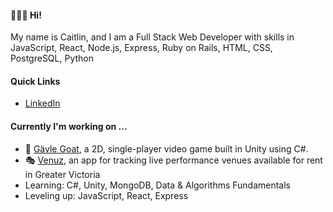 <!--
**caitlincroteau/caitlincroteau** is a ✨ _special_ ✨ repository because its `README.md` (this file) appears on your GitHub profile.

Here are some ideas to get you started:

- 🔭 I’m currently working on ...
- 🌱 I’m currently learning ...
- 👯 I’m looking to collaborate on ...
- 🤔 I’m looking for help with ...
- 💬 Ask me about ...
- 📫 How to reach me: ...
- 😄 Pronouns: ...
- ⚡ Fun fact: ...
-->
#### 🙋🏻‍♀️ Hi!

My name is Caitlin, and I am a Full Stack Web Developer with skills in JavaScript, React, Node.js, Express, Ruby on Rails, HTML, CSS, PostgreSQL, Python

#### Quick Links

- [LinkedIn](https://www.linkedin.com/in/caitlincroteau/)

#### Currently I'm working on ...

- 🐐 [Gävle Goat](https://github.com/caitlincroteau/galve-goat), a 2D, single-player video game built in Unity using C#.
- 🎭 [Venuz](https://github.com/caitlincroteau/venuz), an app for tracking live performance venues available for rent in Greater Victoria
- Learning: C#, Unity, MongoDB, Data & Algorithms Fundamentals
- Leveling up: JavaScript, React, Express
